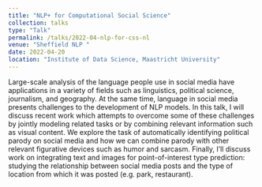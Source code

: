 ```yaml
---
title: "NLP+ for Computational Social Science"
collection: talks
type: "Talk"
permalink: /talks/2022-04-nlp-for-css-nl
venue: "Sheffield NLP "
date: 2022-04-20
location: "Institute of Data Science, Maastricht University"
---
```


Large-scale analysis of the language people use in social media have applications in a variety of fields such as linguistics, political science, journalism, and geography. At the same time, language in social media presents challenges to the development of NLP models. In this talk, I will discuss recent work which attempts to overcome some of these challenges by jointly modeling related tasks or by combining relevant information such as visual content. We explore the task of automatically identifying political parody on social media and how we can combine parody with other relevant figurative devices such as humor and sarcasm. Finally, I’ll discuss work on integrating text and images for point-of-interest type prediction: studying the relationship between social media posts and the type of location from which it was posted (e.g. park, restaurant).
